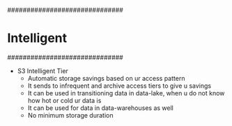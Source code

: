 
##############################
# Intelligent
##############################
- S3 Intelligent Tier
    - Automatic storage savings based on ur access pattern
    - It sends to infrequent and archive access tiers to give u savings
    - It can be used in transitioning data in data-lake, when u do not know how hot or cold ur data is
    - It can be used for data in data-warehouses as well
    - No minimum storage duration